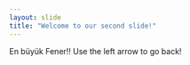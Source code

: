 ```yaml
---
layout: slide
title: "Welcome to our second slide!"
---
```

En büyük Fener!!
Use the left arrow to go back!
